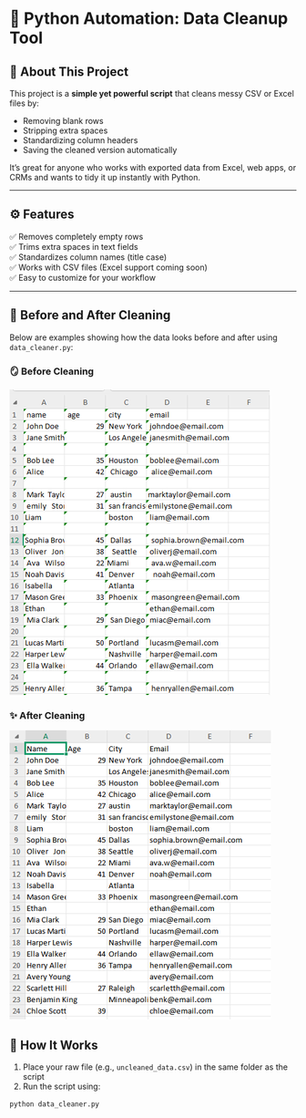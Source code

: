 # 🧹 Python Automation: Data Cleanup Tool

## 🧠 About This Project

This project is a **simple yet powerful script** that cleans messy CSV or Excel files by:
- Removing blank rows  
- Stripping extra spaces  
- Standardizing column headers  
- Saving the cleaned version automatically  

It’s great for anyone who works with exported data from Excel, web apps, or CRMs and wants to tidy it up instantly with Python.

---

## ⚙️ Features
✅ Removes completely empty rows  
✅ Trims extra spaces in text fields  
✅ Standardizes column names (title case)  
✅ Works with CSV files (Excel support coming soon)  
✅ Easy to customize for your workflow  

---

## 🧹 Before and After Cleaning

Below are examples showing how the data looks before and after using `data_cleaner.py`:

### 🪞 Before Cleaning
![Before Cleaning](image/before_cleaning.PNG)

### ✨ After Cleaning
![After Cleaning](image/after_cleaning.PNG)


## 🚀 How It Works

1. Place your raw file (e.g., `uncleaned_data.csv`) in the same folder as the script  
2. Run the script using:

```bash
python data_cleaner.py
